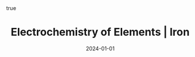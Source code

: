 ---
id: behanElectrochemistryElementsIron2024
title: Electrochemistry of Elements | Iron
date: '2024-01-01'
authors:
- Behan, James A. and Barrière, Frédéric
doi: 10.1016/B978-0-323-96022-9.00214-0
publication: 'In: *Reference Module in Chemistry, Molecular Sciences and Chemical
  Engineering*'
publication_types:
- '0'
selected: false
tags: []
projects: []
math: true
links:
- name: Publisher
  url: https://doi.org/10.1016/B978-0-323-96022-9.00214-0

---